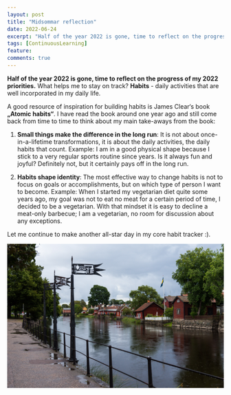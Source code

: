 ```yaml
---
layout: post
title: "Midsommar reflection"
date: 2022-06-24
excerpt: "Half of the year 2022 is gone, time to reflect on the progress of my 2022 priorities. What helps me to stay on track? Habits - daily activities that are well incorporated in my daily life."
tags: [ContinuousLearning]
feature:
comments: true
---
```


**Half of the year 2022 is gone, time to reflect on the progress of my 2022 priorities.** What helps me to stay on track? **Habits** - daily activities that are well incorporated in my daily life.

A good resource of inspiration for building habits is James Clear‘s book **„Atomic habits“**. I have read the book around one year ago and still come back from time to time to think about my main take-aways from the book:

1. **Small things make the difference in the long run**: It is not about once-in-a-lifetime transformations, it is about the daily activities, the daily habits that count. Example: I am in a good physical shape because I stick to a very regular sports routine since years. Is it always fun and joyful? Definitely not, but it certainly pays off in the long run. 

1. **Habits shape identity**: The most effective way to change habits is not to focus on goals or accomplishments, but on which type of person I want to become. Example: When I started my vegetarian diet quite some years ago, my goal was not to eat no meat for a certain period of time, I decided to be a vegetarian. With that mindset it is easy to decline a meat-only barbecue; I am a vegetarian, no room for discussion about any exceptions.


Let me continue to make another all-star day in my core habit tracker :).

![Sweden, 2014](../assets/img/Midsommar-reflection.jpg)
